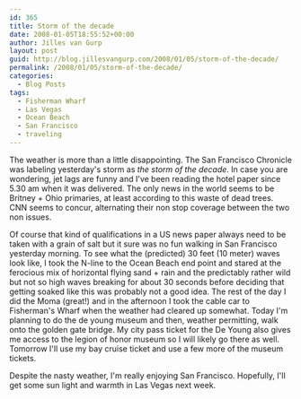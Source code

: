 ```yaml
---
id: 365
title: Storm of the decade
date: 2008-01-05T18:55:52+00:00
author: Jilles van Gurp
layout: post
guid: http://blog.jillesvangurp.com/2008/01/05/storm-of-the-decade/
permalink: /2008/01/05/storm-of-the-decade/
categories:
  - Blog Posts
tags:
  - Fisherman Wharf
  - Las Vegas
  - Ocean Beach
  - San Francisco
  - traveling
---
```

The weather is more than a little disappointing. The San Francisco Chronicle was labeling yesterday's storm as *the storm of the decade*. In case you are wondering, jet lags are funny and I've been reading the hotel paper since 5.30 am when it was delivered. The only news in the world seems to be Britney + Ohio primaries, at least according to this waste of dead trees. CNN seems to concur, alternating their non stop coverage between the two non issues. 

Of course that kind of qualifications in a US news paper always need to be taken with a grain of salt but it sure was no fun walking in San Francisco yesterday morning. To see what the (predicted) 30 feet (10 meter) waves look like, I took the N-line to the Ocean Beach end point and stared at the ferocious mix of horizontal flying sand + rain and the predictably rather wild but not so high waves breaking for about 30 seconds before deciding that getting soaked like this was probably not a good idea. The rest of the day I did the Moma (great!) and in the afternoon I took the cable car to Fisherman's Wharf when the weather had cleared up somewhat. Today I'm planning to do the de young museum and then, weather permitting, walk onto the golden gate bridge. My city pass ticket for the De Young also gives me access to the legion of honor museum so I will likely go there as well. Tomorrow I'll use my bay cruise ticket and use a few more of the museum tickets. 

Despite the nasty weather, I'm really enjoying San Francisco. Hopefully, I'll get some sun light and warmth in Las Vegas next week.